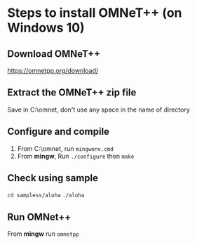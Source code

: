 # Steps to install OMNeT++ (on Windows 10)
## Download OMNeT++
https://omnetpp.org/download/
## Extract the OMNeT++ zip file
Save in C:\omnet, don't use any space in the name of directory
## Configure and compile
1. From C:\omnet, run ```mingwenv.cmd```
  1. From __mingw__, Run ```./configure``` then ```make```
## Check using sample
```cd sampless/aloha```
```./aloha```
## Run OMNet++
From __mingw__ run ```omnetpp```
